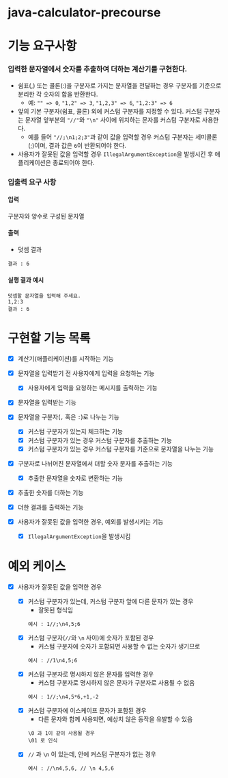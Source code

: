 # java-calculator-precourse

# 기능 요구사항

### 입력한 문자열에서 숫자를 추출하여 더하는 계산기를 구현한다.

- 쉼표(,) 또는 콜론(:)을 구분자로 가지는 문자열을 전달하는 경우 구분자를 기준으로 분리한 각 숫자의 합을 반환한다.
    - 예: `"" => 0`, `"1,2" => 3`, `"1,2,3" => 6`, `"1,2:3" => 6`
- 앞의 기본 구분자(쉼표, 콜론) 외에 커스텀 구분자를 지정할 수 있다. 커스텀 구분자는 문자열 앞부분의 `"//"`와 `"\n"` 사이에 위치하는 문자를 커스텀 구분자로 사용한다.
    - 예를 들어 `"//;\n1;2;3"`과 같이 값을 입력할 경우 커스텀 구분자는 세미콜론(;)이며, 결과 값은 `6`이 반환되어야 한다.
- 사용자가 잘못된 값을 입력할 경우 `IllegalArgumentException`을 발생시킨 후 애플리케이션은 종료되어야 한다.

### 입출력 요구 사항

#### 입력

구분자와 양수로 구성된 문자열

#### 출력

- 덧셈 결과

```
결과 : 6
```

#### 실행 결과 예시

```
덧셈할 문자열을 입력해 주세요.
1,2:3
결과 : 6
```

# 구현할 기능 목록

- [X] 계산기(애플리케이션)를 시작하는 기능

- [X] 문자열을 입력받기 전 사용자에게 입력을 요청하는 기능
    - [X] 사용자에게 입력을 요청하는 메시지를 출력하는 기능

- [X] 문자열을 입력받는 기능

- [X] 문자열을 구분자(`,` 혹은 `:`)로 나누는 기능

    - [X] 커스텀 구분자가 있는지 체크하는 기능
    - [X] 커스텀 구분자가 있는 경우 커스텀 구분자를 추출하는 기능
    - [X] 커스텀 구분자가 있는 경우 커스텀 구분자를 기준으로 문자열을 나누는 기능

- [X] 구분자로 나뉘어진 문자열에서 더할 숫자 문자를 추출하는 기능

    - [X] 추출한 문자열을 숫자로 변환하는 기능

- [X] 추출한 숫자를 더하는 기능

- [X] 더한 결과를 출력하는 기능

- [X] 사용자가 잘못된 값을 입력한 경우, 예외를 발생시키는 기능

    - [X] `IllegalArgumentException`을 발생시킴

# 예외 케이스

- [X] 사용자가 잘못된 값을 입력한 경우

    - [X] 커스텀 구분자가 있는데, 커스텀 구분자 앞에 다른 문자가 있는 경우
        - 잘못된 형식임
        ```
        예시 : 1//;\n4,5;6
        ```
    - [X] 커스텀 구분자(`//`와 `\n` 사이)에 숫자가 포함된 경우
        - 커스텀 구분자에 숫자가 포함되면 사용할 수 없는 숫자가 생기므로
        ```
        예시 : //1\n4,5;6
        ```
    - [X] 커스텀 구분자로 명시하지 않은 문자를 입력한 경우
        - 커스텀 구분자로 명시하지 않은 문자가 구분자로 사용될 수 없음
        ```
        예시 : 1//;\n4,5*6,+1,-2
        ```
    - [X] 커스텀 구분자에 이스케이프 문자가 포함된 경우
        - 다른 문자와 함께 사용되면, 예상치 않은 동작을 유발할 수 있음
        ```
        \0 과 1이 같이 사용될 경우
        \01 로 인식
        ```
    - [X] `//` 과 `\n` 이 있는데, 안에 커스텀 구분자가 없는 경우
        ```
        예시 : //\n4,5,6, // \n 4,5,6
        ```